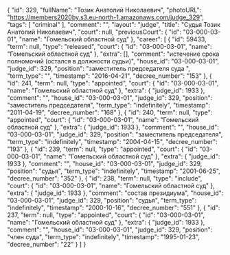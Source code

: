 {
    "id": 329,
    "fullName": "Тозик Анатолий Николаевич",
    "photoURL": "https://members2020by.s3.eu-north-1.amazonaws.com/judge_329",
    "tags": [
        "criminal"
    ],
    "comment": "",
    "layout": "judge",
    "title": "Судья Тозик Анатолий Николаевич",
    "court": null,
    "previousCourt": {
        "id": "03-000-03-01",
        "name": "Гомельский областной суд"
    },
    "career": [
        {
            "id": 59433,
            "term": null,
            "type": "released",
            "court": {
                "id": "03-000-03-01",
                "name": "Гомельский областной суд"
            },
            "extra": [],
            "comment": "истечение срока полномочий (остался в должности судьи)",
            "house_id": "03-000-03-01",
            "judge_id": 329,
            "position": "заместитель председателя суда ",
            "term_type": "",
            "timestamp": "2016-04-21",
            "decree_number": "153"
        },
        {
            "id": 241,
            "term": null,
            "type": "appointed",
            "court": {
                "id": "03-000-03-01",
                "name": "Гомельский областной суд"
            },
            "extra": {
                "judge_id": 1933
            },
            "comment": "",
            "house_id": "03-000-03-01",
            "judge_id": 329,
            "position": "заместитель председателя",
            "term_type": "indefinitely",
            "timestamp": "2011-04-19",
            "decree_number": "168"
        },
        {
            "id": 240,
            "term": null,
            "type": "appointed",
            "court": {
                "id": "03-000-03-01",
                "name": "Гомельский областной суд"
            },
            "extra": {
                "judge_id": 1933
            },
            "comment": "",
            "house_id": "03-000-03-01",
            "judge_id": 329,
            "position": "заместитель председателя",
            "term_type": "indefinitely",
            "timestamp": "2004-04-15",
            "decree_number": "193"
        },
        {
            "id": 239,
            "term": null,
            "type": "appointed",
            "court": {
                "id": "03-000-03-01",
                "name": "Гомельский областной суд"
            },
            "extra": {
                "judge_id": 1933
            },
            "comment": "",
            "house_id": "03-000-03-01",
            "judge_id": 329,
            "position": "судья",
            "term_type": "indefinitely",
            "timestamp": "2001-06-25",
            "decree_number": "352"
        },
        {
            "id": 238,
            "term": null,
            "type": "include",
            "court": {
                "id": "03-000-03-01",
                "name": "Гомельский областной суд"
            },
            "extra": {
                "judge_id": 1933
            },
            "comment": "состав президиума",
            "house_id": "03-000-03-01",
            "judge_id": 329,
            "position": "судья",
            "term_type": "indefinitely",
            "timestamp": "2000-10-16",
            "decree_number": "551"
        },
        {
            "id": 237,
            "term": null,
            "type": "appointed",
            "court": {
                "id": "03-000-03-01",
                "name": "Гомельский областной суд"
            },
            "extra": {
                "judge_id": 1933
            },
            "comment": "",
            "house_id": "03-000-03-01",
            "judge_id": 329,
            "position": "член суда",
            "term_type": "indefinitely",
            "timestamp": "1995-01-23",
            "decree_number": "22"
        }
    ]
}